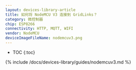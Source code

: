 ```yaml
---
layout: devices-library-article
title: 如何将 NodeMCU V3 连接到 GridLinks？
category: 微控制器
chip: ESP8266
connectivity: HTTP, MQTT, WIFI
vendor: NodeMCU
deviceImageFileName: nodemcuv3.png
---
```


* TOC
{:toc}

{% include /docs/devices-library/guides/nodemcuv3.md %}